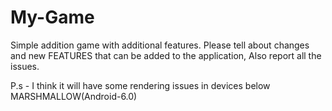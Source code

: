 # My-Game
Simple addition game with additional features.
Please tell about changes and new FEATURES that can be added to the application,
Also report all the issues.

P.s - I think it will have some rendering issues in devices below MARSHMALLOW(Android-6.0)
